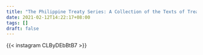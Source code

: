 ```yaml
---
title: "The Philippine Treaty Series: A Collection of the Texts of Treaties and other International Agreements to which the Philippines is a Party [4 Volumes]"
date: 2021-02-12T14:22:17+08:00
tags: []
draft: false
---
```

{{< instagram CLByDEbBtB7 >}}
